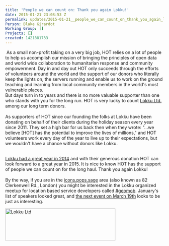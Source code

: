 ```yaml
---
title: 'People we can count on: Thank you again Lokku!'
date: 2015-01-21 23:08:53 Z
permalink: updates/2015-01-21__people_we_can_count_on_thank_you_again_lokku!
Person: Blake Girardot
Working Group: []
Projects: []
created: 1421881733
---
```


<p>&nbsp;As a small non-profit taking on a very big job, HOT relies on a lot of people to help us accomplish our mission of bringing the principles of open data and world wide collaboration to humanitarian response and community empowerment. Day in and day out HOT only succeeds through the efforts of volunteers around the world and the support of our donors who literally keep the lights on, the servers running and enable us to work on the ground teaching and learning from local community members in the world's most vulnerable places.<br><!--break-->But days turn in to years and there is no more valuable supporter than one who stands with you for the long run. HOT is very lucky to count <a href="http://www.lokku.com">Lokku Ltd. </a>among our long term donors.<br><br>As supporters of HOT since our founding the folks at Lokku have been donating on behalf of their clients during the holiday season every year since 2011. They set a high bar for us back then when they wrote: "...we believe [HOT] has the potential to improve the lives of millions," and HOT volunteers work every day of the year to live up to their expectations, but we wouldn't have a chance without donors like Lokku.</p><p><br><a href="http://blog.lokku.com/post/106050009453/thanks-for-a-great-year">Lokku had a great year in 2014</a> and with their generous donation HOT can look forward to a great year in 2015. It is nice to know HOT has the support of people we can count on for the long haul. Thank you again Lokku!<br><br>By the way, if you are in the <a href="http://what3words.com/icons.pops.sage">icons.pops.sage</a> area (also known as 82 Clerkenwell Rd., London) you might be interested in the Lokku organized meetup for location based service developers called <a href="http://geomobldn.org/">#geomob</a>. January's list of speakers looked great, and <a href="http://geomobldn.org/post/108481526085/details-of-the-march-19th-geomob">the next event on March 19th</a> looks to be just as interesting.</p><p><img title="Lokku Ltd" src="/sites/default/files/lokku_sprite.png" alt="Lokku Ltd" width="350" height="102"></p>

